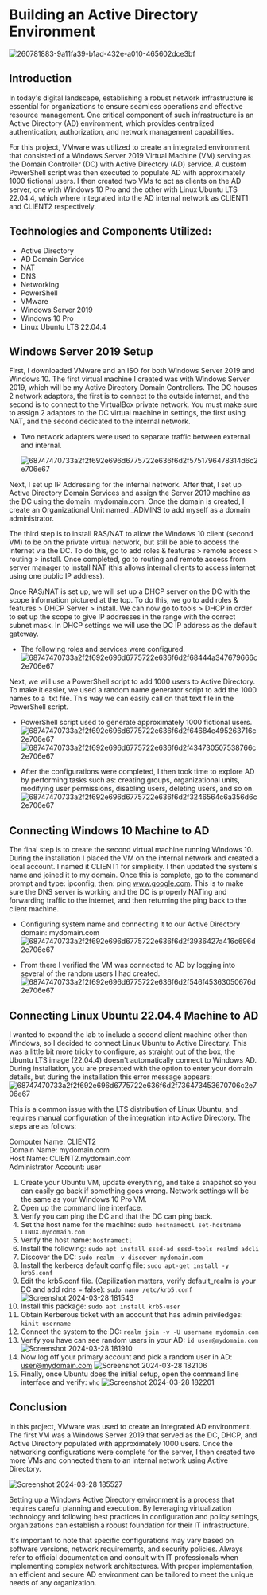 # Building an Active Directory Environment
 ![260781883-9a11fa39-b1ad-432e-a010-465602dce3bf](https://github.com/Lachiecodes/Active-Directory/assets/138475757/aad72280-e6e2-40a1-a7f3-6d3ce19dac06)

## Introduction
In today's digital landscape, establishing a robust network infrastructure is essential for organizations to ensure seamless operations and effective resource management. One critical component of such infrastructure is an Active Directory (AD) environment, which provides centralized authentication, authorization, and network management capabilities. 

For this project, VMware was utilized to create an integrated environment that consisted of a Windows Server 2019 Virtual Machine (VM) serving as the Domain Controller (DC) with Active Directory (AD) service. A custom PowerShell script was then executed to populate AD with approximately 1000 fictional users. I then created two VMs to act as clients on the AD server, one with Windows 10 Pro and the other with Linux Ubuntu LTS 22.04.4, which where integrated into the AD internal network as CLIENT1 and CLIENT2 respectively.

## Technologies and Components Utilized:
- Active Directory
- AD Domain Service
- NAT
- DNS
- Networking
- PowerShell
- VMware
- Windows Server 2019
- Windows 10 Pro
- Linux Ubuntu LTS 22.04.4

## Windows Server 2019 Setup
First, I downloaded VMware and an ISO for both Windows Server 2019 and Windows 10. The first virtual machine I created was with Windows Server 2019, which will be my Active Directory Domain Controllers. The DC houses 2 network adaptors, the first is to connect to the outside internet, and the second is to connect to the VirtualBox private network. You must make sure to assign 2 adaptors to the DC virtual machine in settings, the first using NAT, and the second dedicated to the internal network.

- Two network adapters were used to separate traffic between external and internal.
  
  ![68747470733a2f2f692e696d6775722e636f6d2f5751796478314d6c2e706e67](https://github.com/Lachiecodes/Active-Directory/assets/138475757/1ba37026-0246-4941-85e2-3ec9954c411f)

Next, I set up IP Addressing for the internal network. After that, I set up Active Directory Domain Services and assign the Server 2019 machine as the DC using the domain: mydomain.com. Once the domain is created, I create an Organizational Unit named _ADMINS to add myself as a domain administrator.

The third step is to install RAS/NAT to allow the Windows 10 client (second VM) to be on the private virtual network, but still be able to access the internet via the DC. To do this, go to add roles & features > remote access > routing > install. Once completed, go to routing and remote access from server manager to install NAT (this allows internal clients to access internet using one public IP address).

Once RAS/NAT is set up, we will set up a DHCP server on the DC with the scope information pictured at the top. To do this, we go to add roles & features > DHCP Server > install. We can now go to tools > DHCP in order to set up the scope to give IP addresses in the range with the correct subnet mask. In DHCP settings we will use the DC IP address as the default gateway.

- The following roles and services were configured.
  ![68747470733a2f2f692e696d6775722e636f6d2f68444a347679666c2e706e67](https://github.com/Lachiecodes/Active-Directory/assets/138475757/73d212ab-940d-48b2-a1c0-f0b0001e559e)

Next, we will use a PowerShell script to add 1000 users to Active Directory. To make it easier, we used a random name generator script to add the 1000 names to a .txt file. This way we can easily call on that text file in the PowerShell script.

- PowerShell script used to generate approximately 1000 fictional users.
  ![68747470733a2f2f692e696d6775722e636f6d2f64684e495263716c2e706e67](https://github.com/Lachiecodes/Active-Directory/assets/138475757/4d6ed4db-6f2a-4372-8b55-24778f9e0d73)
  ![68747470733a2f2f692e696d6775722e636f6d2f434730507538766c2e706e67](https://github.com/Lachiecodes/Active-Directory/assets/138475757/eb298c63-b9fe-455b-966f-c876d0a39358)

- After the configurations were completed, I then took time to explore AD by performing tasks such as: creating groups, organizational units, modifying user permissions, disabling users, deleting users, and so on.
![68747470733a2f2f692e696d6775722e636f6d2f3246564c6a356d6c2e706e67](https://github.com/Lachiecodes/Active-Directory/assets/138475757/4d06030c-f4d3-47ea-8b1f-ed177f845519)

## Connecting Windows 10 Machine to AD
The final step is to create the second virtual machine running Windows 10. During the installation I placed the VM on the internal network and created a local account. I named it CLIENT1 for simplicity. I then updated the system's name and joined it to my domain. Once this is complete, go to the command prompt and type: ipconfig, then: ping www.google.com. This is to make sure the DNS server is working and the DC is properly NATing and forwarding traffic to the internet, and then returning the ping back to the client machine.<br>

- Configuring system name and connecting it to our Active Directory domain: mydomain.com<br>
  ![68747470733a2f2f692e696d6775722e636f6d2f3936427a416c696d2e706e67](https://github.com/Lachiecodes/Active-Directory/assets/138475757/22ce57a1-ac13-4477-a610-ffcf895b7bc5)

- From there I verified the VM was connected to AD by logging into several of the random users I had created.
  ![68747470733a2f2f692e696d6775722e636f6d2f546f45363050676d2e706e67](https://github.com/Lachiecodes/Active-Directory/assets/138475757/c082ad84-7199-4d2c-88c9-970f27caf648)

## Connecting Linux Ubuntu 22.04.4 Machine to AD
I wanted to expand the lab to include a second client machine other than Windows, so I decided to connect Linux Ubuntu to Active Directory. This was a little bit more tricky to configure, as straight out of the box, the Ubuntu LTS image (22.04.4) doesn't automatically connect to Windows AD. During installation, you are presented with the option to enter your domain details, but during the installation this error message appears:<br>
![68747470733a2f2f692e696d6775722e636f6d2f736473453670706c2e706e67](https://github.com/Lachiecodes/Active-Directory/assets/138475757/69a15972-7efa-4a31-b2ed-3f143742ba4e)

This is a common issue with the LTS distribution of Linux Ubuntu, and requires manual configuration of the integration into Active Directory. The steps are as follows:

Computer Name: CLIENT2<br>
Domain Name: mydomain.com<br>
Host Name: CLIENT2.mydomain.com<br>
Administrator Account: user<br>

1. Create your Ubuntu VM, update everything, and take a snapshot so you can easily go back if something goes wrong. Network settings will be the same as your Windows 10 Pro VM.
2. Open up the command line interface.
3. Verify you can ping the DC and that the DC can ping back.
4. Set the host name for the machine: `sudo hostnamectl set-hostname LINUX.mydomain.com`
5. Verify the host name: `hostnamectl`
6. Install the following: `sudo apt install sssd-ad sssd-tools realmd adcli`
7. Discover the DC: `sudo realm -v discover mydomain.com`
8. Install the kerberos default config file: `sudo apt-get install -y krb5.conf`
9. Edit the krb5.conf file. (Capilization matters, verify default_realm is your DC and add rdns = false): `sudo nano /etc/krb5.conf`
![Screenshot 2024-03-28 181543](https://github.com/Lachiecodes/Active-Directory/assets/138475757/669afca3-8548-4189-844e-6be507a005e8)
10. Install this package: `sudo apt install krb5-user`
11. Obtain Kerberous ticket with an account that has admin priviledges: `kinit username`
12. Connect the system to the DC: `realm join -v -U username mydomain.com`
13. Verify you have can see random users in your AD: `id user@mydomain.com`
![Screenshot 2024-03-28 181910](https://github.com/Lachiecodes/Active-Directory/assets/138475757/3c7c6f47-db25-41fd-865b-162b26c7c5a3)
14. Now log off your primary account and pick a random user in AD: user@mydomain.com
![Screenshot 2024-03-28 182106](https://github.com/Lachiecodes/Active-Directory/assets/138475757/9741e416-68b7-40f2-9352-0075d555b90f)
15. Finally, once Ubuntu does the initial setup, open the command line interface and verify: `who`
![Screenshot 2024-03-28 182201](https://github.com/Lachiecodes/Active-Directory/assets/138475757/e78bae65-6e93-4640-8a4a-b3de16aaa525)


## Conclusion
In this project, VMware was used to create an integrated AD environment. The first VM was a Windows Server 2019 that served as the DC, DHCP, and Active Directory populated with approximately 1000 users. Once the networking configurations were complete for the server, I then created two more VMs and connected them to an internal network using Active Directory.<br>

![Screenshot 2024-03-28 185527](https://github.com/Lachiecodes/Active-Directory/assets/138475757/9a1945d9-dac0-4c05-a879-448e53a70261)


Setting up a Windows Active Directory environment is a process that requires careful planning and execution. By leveraging virtualization technology and following best practices in configuration and policy settings, organizations can establish a robust foundation for their IT infrastructure.

It's important to note that specific configurations may vary based on software versions, network requirements, and security policies. Always refer to official documentation and consult with IT professionals when implementing complex network architectures. With proper implementation, an efficient and secure AD environment can be tailored to meet the unique needs of any organization.

